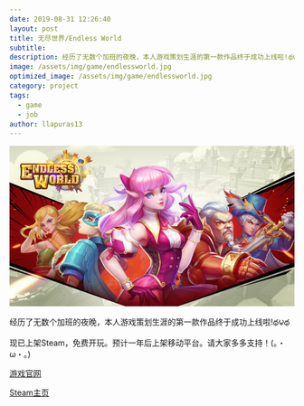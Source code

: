 ```yaml
---
date: 2019-08-31 12:26:40
layout: post
title: 无尽世界/Endless World
subtitle: 
description: 经历了无数个加班的夜晚，本人游戏策划生涯的第一款作品终于成功上线啦!థ౪థ
image: /assets/img/game/endlessworld.jpg
optimized_image: /assets/img/game/endlessworld.jpg
category: project
tags:
  - game
  - job
author: llapuras13
---
```


![](/assets/img/game/endlessworld.jpg)

 经历了无数个加班的夜晚，本人游戏策划生涯的第一款作品终于成功上线啦!థ౪థ
 
 现已上架Steam，免费开玩。预计一年后上架移动平台。请大家多多支持！(｡・ω・｡) 

[游戏官网](https://www.endlessworldgame.com/)

[Steam主页](https://steamcommunity.com/app/840260)